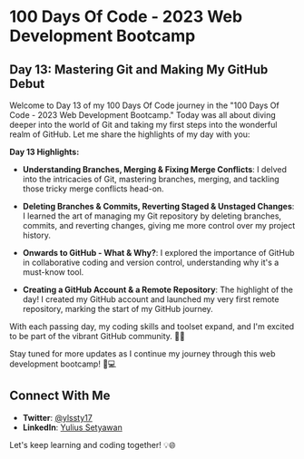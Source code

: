 # 100 Days Of Code - 2023 Web Development Bootcamp

## Day 13: Mastering Git and Making My GitHub Debut

Welcome to Day 13 of my 100 Days Of Code journey in the "100 Days Of Code - 2023 Web Development Bootcamp." Today was all about diving deeper into the world of Git and taking my first steps into the wonderful realm of GitHub. Let me share the highlights of my day with you:

**Day 13 Highlights:**

- **Understanding Branches, Merging & Fixing Merge Conflicts**: I delved into the intricacies of Git, mastering branches, merging, and tackling those tricky merge conflicts head-on.

- **Deleting Branches & Commits, Reverting Staged & Unstaged Changes**: I learned the art of managing my Git repository by deleting branches, commits, and reverting changes, giving me more control over my project history.

- **Onwards to GitHub - What & Why?**: I explored the importance of GitHub in collaborative coding and version control, understanding why it's a must-know tool.

- **Creating a GitHub Account & a Remote Repository**: The highlight of the day! I created my GitHub account and launched my very first remote repository, marking the start of my GitHub journey.

With each passing day, my coding skills and toolset expand, and I'm excited to be part of the vibrant GitHub community. 🌟🔗

Stay tuned for more updates as I continue my journey through this web development bootcamp! 🚀💻

## Connect With Me

- **Twitter**: [@ylssty17](https://twitter.com/ylssty17)
- **LinkedIn**: [Yulius Setyawan](https://linkedin.com/in/yulius17)

Let's keep learning and coding together! 💡🌐
